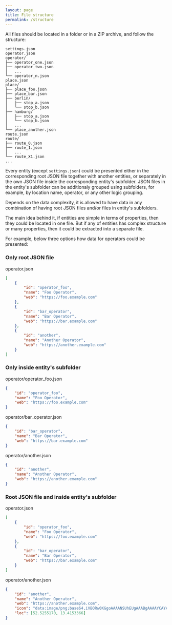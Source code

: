 ```yaml
---
layout: page
title: File structure
permalink: /structure
---
```


All files should be located in a folder or in a ZIP archive, and follow the structure:
```
settings.json
operator.json
operator/
├── operator_one.json
├── operator_two.json
│   ...
└── operator_n.json
place.json
place/
├── place_foo.json
├── place_bar.json
├── berlin/
│   ├── stop_a.json
│   └── stop_b.json
├── hamburg/
│   ├── stop_a.json
│   └── stop_b.json
│   ...
└── place_another.json
route.json
route/
├── route_0.json
├── route_1.json
│   ...
└── route_X1.json
...
```

Every entity (except `settings.json`) could be presented either in the corresponding root JSON file together with another entities,
or separately in the own JSON file inside the corresponding entity's subfolder. JSON files in the entity's
subfolder can be additionaly grouped using subfolders, for example, by location name, operator, or any other
logic grouping.

Depends on the data complexity, it is allowed to have data in any combination of having root JSON files and/or
files in entity's subfolders.

The main idea behind it, if entities are simple in terms of properties,
then they could be located in one file. But if any of entities has complex structure
or many properties, then it could be extracted into a separate file.

For example, below three options how data for operators could be presented:
### Only root JSON file
operator.json
```json
[
    {
        "id": "operator_foo",
        "name": "Foo Operator",
        "web": "https://foo.example.com"
    },
    {
        "id": "bar_operator",
        "name": "Bar Operator",
        "web": "https://bar.example.com"
    },
    {
        "id": "another",
        "name": "Another Operator",
        "web": "https://another.example.com"
    }
]
```


### Only inside entity's subfolder
operator/operator_foo.json
```json
{
    "id": "operator_foo",
    "name": "Foo Operator",
    "web": "https://foo.example.com"
}
```

operator/bar_operator.json
```json
{
    "id": "bar_operator",
    "name": "Bar Operator",
    "web": "https://bar.example.com"
}
```

operator/another.json
```json
{
    "id": "another",
    "name": "Another Operator",
    "web": "https://another.example.com"
}
```


### Root JSON file and inside entity's subfolder
operator.json
```json
[
    {
        "id": "operator_foo",
        "name": "Foo Operator",
        "web": "https://foo.example.com"
    },
    {
        "id": "bar_operator",
        "name": "Bar Operator",
        "web": "https://bar.example.com"
    }
]
```

operator/another.json
```json
{
    "id": "another",
    "name": "Another Operator",
    "web": "https://another.example.com",
    "icon": "data:image/png;base64,iVBORw0KGgoAAAANSUhEUgAAABgAAAAYCAYAAADgdz34AAAACXBIWXMAAAsTAAALEwEAmpwYAAAAo0lEQVR4nO2TUQrCMBBE30cR/OmZvJifpb2Vd6kEv3qGSGURusnGtF1BsAMDy2Y2kwkJHPgLRAf+hsEWRIOXbxvcLIM99YwWmHQKPcDKOrLEVaconY6VCbIpvBMkKWoN4odap3ivebyiHEyDBuiAu7CTXmmTAXgofWKgOQprf7OlN8VnYY1JSZ8gZAaCcUVb9K/71JF7Rz0nGQrCQXpe+gMs8AQ318H4QPqjvwAAAABJRU5ErkJggg==",
    "loc": [52.5255170, 13.4153366]
}
```
